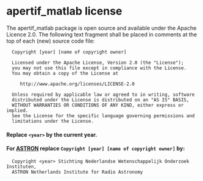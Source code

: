 # apertif_matlab license

The apertif_matlab package is open source and  available under the Apache Licence 2.0. The following text fragment shall be placed in comments at the top of each (new) source code file:

```
  Copyright [year] [name of copyright owner]

  Licensed under the Apache License, Version 2.0 (the "License");
  you may not use this file except in compliance with the License.
  You may obtain a copy of the License at

     http://www.apache.org/licenses/LICENSE-2.0

  Unless required by applicable law or agreed to in writing, software
  distributed under the License is distributed on an "AS IS" BASIS,
  WITHOUT WARRANTIES OR CONDITIONS OF ANY KIND, either express or implied.
  See the License for the specific language governing permissions and
  limitations under the License.
```
#### Replace ```<year>``` by the current year.

#### For [ASTRON] replace ```Copyright [year] [name of copyright owner]``` by:
```
  Copyright <year> Stichting Nederlandse Wetenschappelijk Onderzoek Instituten,
  ASTRON Netherlands Institute for Radio Astronomy
```


[ASTRON]:https://www.astron.nl



